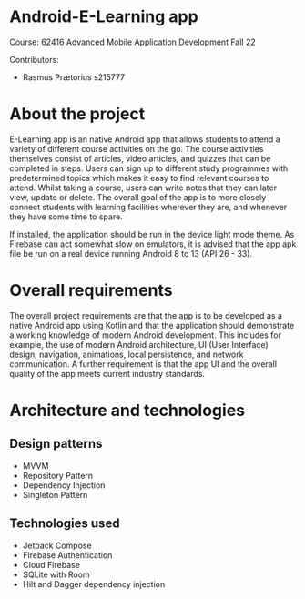 # Android-E-Learning app

Course: 62416 Advanced Mobile Application Development Fall 22

Contributors:
- Rasmus Prætorius s215777

About the project
==================
E-Learning app is an native Android app that allows students to attend a variety of different course activities on the go. The course activities themselves consist of articles, video articles, and quizzes that can be completed in steps. Users can sign up to different study programmes with predetermined topics which makes it easy to find relevant courses to attend. Whilst taking a course, users can write notes that they can later view, update or delete. The overall goal of the app is to more closely connect students with learning facilities wherever they are, and whenever they have some time to spare.

If installed, the application should be run in the device light mode theme. As Firebase can act somewhat slow on emulators, it is advised that the app apk file be run on a real device running Android 8 to 13 (API 26 - 33).

Overall requirements
==================
The overall project requirements are that the app is to be developed as a native Android app using Kotlin and that the application should demonstrate a working knowledge of modern Android development. This includes for example, the use of modern Android architecture, UI (User Interface) design, navigation, animations, local persistence, and network communication. A further requirement is that the app UI and the overall quality of the app meets current industry standards.

Architecture and technologies
==================
## Design patterns ##
- MVVM
- Repository Pattern
- Dependency Injection
- Singleton Pattern

## Technologies used ##
- Jetpack Compose
- Firebase Authentication
- Cloud Firebase
- SQLite with Room
- Hilt and Dagger dependency injection
